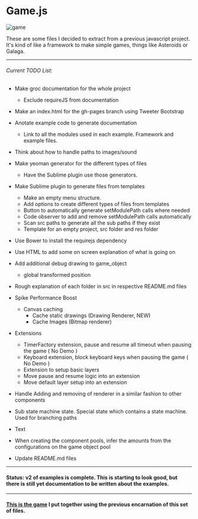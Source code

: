 # Game.js

![game][game]

These are some files I decided to extract from a previous javascript project. It's kind of like a framework to make simple games, things like Asteroids or Galaga.

-----------------------------------

###### Current TODO List:

- Make groc documentation for the whole project
    - Exclude requireJS from documentation

- Make an index.html for the gh-pages branch using Tweeter Bootstrap

- Anotate example code to generate documentation
    * Link to all the modules used in each example. Framework and example files.

- Think about how to handle paths to images/sound

- Make yeoman generator for the different types of files
    - Have the Sublime plugin use those generators.   

- Make Sublime plugin to generate files from templates
    - Make an empty menu structure.
    - Add options to create different types of files from templates
    - Button to automatically generate setModulePath calls where needed
    - Code observer to add and remove setModulePath calls automatically
    - Scan src paths to generate all the sub paths if they exist
    - Template for an empty project, src folder and res folder

- Use Bower to install the requirejs dependency

- Use HTML to add some on screen explanation of what is going on
- Add additional debug drawing to game_object
    * global transformed position

- Rough explanation of each folder in src in respective README.md files
- Spike Performance Boost
    - Canvas caching
        * Cache static drawings (Drawing Renderer, NEW)
        * Cache Images (Bitmap renderer)
- Extensions
    * TimerFactory extension, pause and resume all timeout when pausing the game ( No Demo )
    * Keyboard extension, block keyboard keys when pausing the game ( No Demo )
    * Extension to setup basic layers
    * Move pause and resume logic into an extension
    * Move default layer setup into an extension
- Handle Adding and removing of renderer in a similar fashion to other components
- Sub state machine state. Special state which contains a state machine. Used for branching paths
- Text
- When creating the component pools, infer the amounts from the configurations on the game object pool

- Update README.md files 

-----------------------------------

#### Status: v2 of examples is complete. This is starting to look good, but there is still yet documentation to be written about the examples. 

-----------------------------------

#### [This is the game][tirador] I put together using the previous encarnation of this set of files.

[game]: http://f.cl.ly/items/3N420I093v3b03051W39/game.png
[tirador]: http://www.treintipollo.com/tirador/index.html
